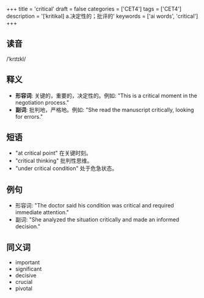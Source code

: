 +++
title = 'critical'
draft = false
categories = ['CET4']
tags = ['CET4']
description = '[ˈkritikəl] a.决定性的；批评的'
keywords = ['ai words', 'critical']
+++

## 读音
/ˈkrɪtɪkl/

## 释义
- **形容词**: 关键的，重要的，决定性的。例如: "This is a critical moment in the negotiation process."
- **副词**: 批判地，严格地。例如: "She read the manuscript critically, looking for errors."

## 短语
- "at critical point" 在关键时刻。
- "critical thinking" 批判性思维。
- "under critical condition" 处于危急状态。

## 例句
- 形容词: "The doctor said his condition was critical and required immediate attention."
- 副词: "She analyzed the situation critically and made an informed decision."

## 同义词
- important
- significant
- decisive
- crucial
- pivotal
